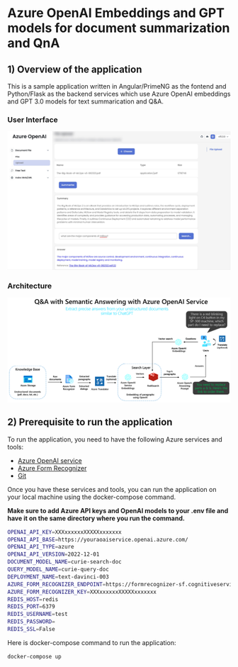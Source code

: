 # Azure OpenAI Embeddings and GPT models for document summarization and QnA

## 1) Overview of the application

This is a sample application written in Angular/PrimeNG as the fontend and Python/Flask as the backend services which use Azure OpenAI embeddings and GPT 3.0 models for text summarication and Q&A.  

### User Interface

![User Interface](https://github.com/sinafakhraee/aoai-angular-app/blob/main/images/webui.jpg)

### Architecture

![Architecture](https://github.com/sinafakhraee/aoai-angular-app/blob/main/images/architecture.png)

## 2) Prerequisite to run the application

To run the application, you need to have the following Azure services and tools:

- [Azure OpenAI service](https://azure.microsoft.com/en-us/products/cognitive-services/openai-service/)
- [Azure Form Recognizer](https://azure.microsoft.com/en-us/products/form-recognizer/)
- [Git](https://git-scm.com/downloads)

Once you have these services and tools, you can run the application on your local machine using the docker-compose command. 

**Make sure to add Azure API keys and OpenAI models to your .env file and have it on the same directory where you run the command.**

```bash
OPENAI_API_KEY=XXXxxxxxxXXXXXxxxxxxx
OPENAI_API_BASE=https://youraoaiservice.openai.azure.com/
OPENAI_API_TYPE=azure
OPENAI_API_VERSION=2022-12-01
DOCUMENT_MODEL_NAME=curie-search-doc
QUERY_MODEL_NAME=curie-query-doc
DEPLOYMENT_NAME=text-davinci-003
AZURE_FORM_RECOGNIZER_ENDPOINT=https://formrecognizer-sf.cognitiveservices.azure.com/
AZURE_FORM_RECOGNIZER_KEY=XXXxxxxxxXXXXXxxxxxxx
REDIS_HOST=redis
REDIS_PORT=6379
REDIS_USERNAME=test
REDIS_PASSWORD=
REDIS_SSL=False
```
Here is docker-compose command to run the application:

```bash
docker-compose up
